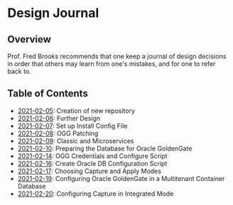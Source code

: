# Design Journal

## Overview

Prof. Fred Brooks recommends that one keep a journal of design decisions in order that others may learn from one's mistakes, and for one to refer back to.

## Table of Contents

- [2021-02-05](2021_02_05.md): Creation of new repository
- [2021-02-06](2021_02_06.md): Further Design
- [2021-02-07](2021_02_07.md): Set up Install Config File
- [2021-02-08](2021_02_08.md): OGG Patching
- [2021-02-09](2021_02_09.md): Classic and Microservices
- [2021-02-10](2021_02_10.md): Preparing the Database for Oracle GoldenGate
- [2021-02-14](2021_02_14.md): OGG Credentials and Configure Script
- [2021-02-16](2021_02_16.md): Create Oracle DB Configuration Script
- [2021-02-17](2021_02_17.md): Choosing Capture and Apply Modes
- [2021-02-19](2021_02_19.md): Configuring Oracle GoldenGate in a Multitenant Container Database
- [2021-02-20](2021_02_20.md): Configuring Capture in Integrated Mode

